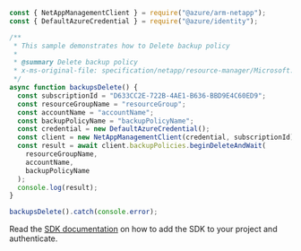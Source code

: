 ```javascript
const { NetAppManagementClient } = require("@azure/arm-netapp");
const { DefaultAzureCredential } = require("@azure/identity");

/**
 * This sample demonstrates how to Delete backup policy
 *
 * @summary Delete backup policy
 * x-ms-original-file: specification/netapp/resource-manager/Microsoft.NetApp/stable/2021-10-01/examples/BackupPolicies_Delete.json
 */
async function backupsDelete() {
  const subscriptionId = "D633CC2E-722B-4AE1-B636-BBD9E4C60ED9";
  const resourceGroupName = "resourceGroup";
  const accountName = "accountName";
  const backupPolicyName = "backupPolicyName";
  const credential = new DefaultAzureCredential();
  const client = new NetAppManagementClient(credential, subscriptionId);
  const result = await client.backupPolicies.beginDeleteAndWait(
    resourceGroupName,
    accountName,
    backupPolicyName
  );
  console.log(result);
}

backupsDelete().catch(console.error);
```

Read the [SDK documentation](https://github.com/Azure/azure-sdk-for-js/blob/%40azure%2Farm-netapp_15.1.1/sdk/netapp/arm-netapp/README.md) on how to add the SDK to your project and authenticate.

